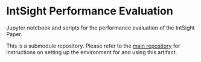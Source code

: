 # IntSight Performance Evaluation

Jupyter notebook and scripts for the performance evaluation of the IntSight Paper.

This is a submodule repository. Please refer to the [main repository](https://github.com/jonadmark/intsight-conext) for instructions on setting up the environment for and using this artifact.